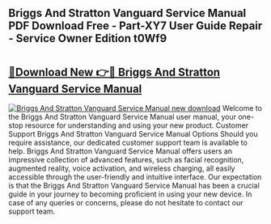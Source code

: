 ## Briggs And Stratton Vanguard Service Manual PDF Download Free - Part-XY7 User Guide Repair - Service Owner Edition t0Wf9

# <h2><a href="http://bc16704.oget.top/?id=Briggs+And+Stratton+Vanguard+Service+Manual">🔗Download New 👉🔴 Briggs And Stratton Vanguard Service Manual</a></h2>

[![Briggs And Stratton Vanguard Service Manual new download](https://i.imgur.com/5g1atiW.png)](http://bc16704.oget.top/?id=Briggs+And+Stratton+Vanguard+Service+Manual)
Welcome to the Briggs And Stratton Vanguard Service Manual user manual, your one-stop resource for understanding and using your new product. Customer Support Briggs And Stratton Vanguard Service Manual Options Should you require assistance, our dedicated customer support team is available to help. Briggs And Stratton Vanguard Service Manual offers users an impressive collection of advanced features, such as facial recognition, augmented reality, voice activation, and wireless charging, all easily accessible through the user-friendly and intuitive interface. Our expectation is that the Briggs And Stratton Vanguard Service Manual has been a crucial guide in your journey to becoming proficient in using your new device. In case of any queries or concerns, please do not hesitate to contact our support team.

